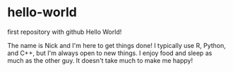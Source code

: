 # hello-world
first repository with github
Hello World! 

The name is Nick and I'm here to get things done! I typically use R, Python, and C++, but I'm always open to new things.
I enjoy food and sleep as much as the other guy. It doesn't take much to make me happy! 
